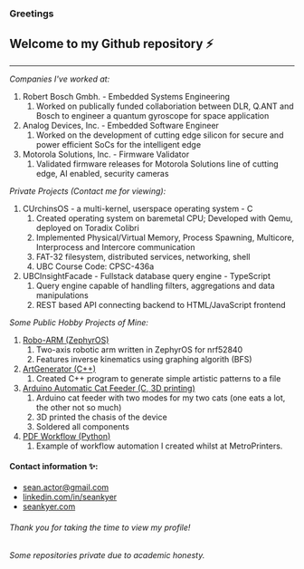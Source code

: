 ### Greetings

## Welcome to my Github repository ⚡
-------------------------------------
*Companies I've worked at:*
1. Robert Bosch Gmbh. - Embedded Systems Engineering
   1. Worked on publically funded collaboriation between DLR, Q.ANT and Bosch to engineer a quantum gyroscope for space application
2. Analog Devices, Inc. - Embedded Software Engineer
   1. Worked on the development of cutting edge silicon for secure and power efficient SoCs for the intelligent edge
3. Motorola Solutions, Inc. - Firmware Validator
   1. Validated firmware releases for Motorola Solutions line of cutting edge, AI enabled, security cameras

*Private Projects (Contact me for viewing):*
1. CUrchinsOS - a multi-kernel, userspace operating system - C
   1. Created operating system on baremetal CPU; Developed with Qemu, deployed on Toradix Colibri
   2. Implemented Physical/Virtual Memory, Process Spawning, Multicore, Interprocess and Intercore communication
   3. FAT-32 filesystem, distributed services, networking, shell
   4. UBC Course Code: CPSC-436a
2. UBCInsightFacade - Fullstack database query engine - TypeScript
   1. Query engine capable of handling filters, aggregations and data manipulations
   2. REST based API connecting backend to HTML/JavaScript frontend

*Some Public Hobby Projects of Mine:*
1. [Robo-ARM (ZephyrOS)](https://github.com/seankyer/Robo-ARM)
   1. Two-axis robotic arm written in ZephyrOS for nrf52840
   2. Features inverse kinematics using graphing algorith (BFS)
3. [ArtGenerator (C++)](https://github.com/seankyer/ArtGenerator)
   1. Created C++ program to generate simple artistic patterns to a file
4. [Arduino Automatic Cat Feeder (C, 3D printing)](https://github.com/seankyer/AutoCatFeeder)
   1. Arduino cat feeder with two modes for my two cats (one eats a lot, the other not so much)
   2. 3D printed the chasis of the device
   3. Soldered all components
5. [PDF Workflow (Python)](https://github.com/seankyer/csv_pdf_workflow)
   1. Example of workflow automation I created whilst at MetroPrinters.

#### Contact information ✨:
* sean.actor@gmail.com
* [linkedin.com/in/seankyer](linkedin.com/in/seankyer)
* [seankyer.com](seankyer.com)

###### Thank you for taking the time to view my profile!
###### Some repositories private due to academic honesty.
